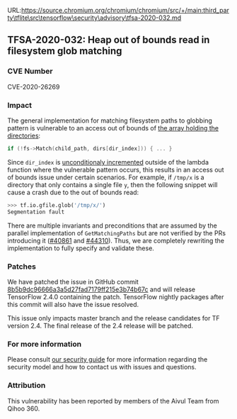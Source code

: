 URL:https://source.chromium.org/chromium/chromium/src/+/main:third_party\tflite\src\tensorflow\security\advisory\tfsa-2020-032.md
## TFSA-2020-032: Heap out of bounds read in filesystem glob matching

### CVE Number
CVE-2020-26269

### Impact
The general implementation for matching filesystem paths to globbing pattern is
vulnerable to an access out of bounds of [the array holding the
directories](https://github.com/tensorflow/tensorflow/blob/458c6260265c46ebaf18052d6c61aea4b6b40926/tensorflow/core/platform/file_system_helper.cc#L127):

```cc
if (!fs->Match(child_path, dirs[dir_index])) { ... }
```

Since `dir_index` is [unconditionaly
incremented](https://github.com/tensorflow/tensorflow/blob/458c6260265c46ebaf18052d6c61aea4b6b40926/tensorflow/core/platform/file_system_helper.cc#L106)
outside of the lambda function where the vulnerable pattern occurs, this results
in an access out of bounds issue under certain scenarios. For example, if
`/tmp/x` is a directory that only contains a single file `y`, then the following
snippet will cause a crash due to the out of bounds read:

```python
>>> tf.io.gfile.glob('/tmp/x/')
Segmentation fault
```

There are multiple invariants and preconditions that are assumed by the parallel
implementation of `GetMatchingPaths` but are not verified by the PRs introducing
it ([#40861](https://github.com/tensorflow/tensorflow/pull/40861) and
[#44310](https://github.com/tensorflow/tensorflow/pull/44310)). Thus, we are
completely rewriting the implementation to fully specify and validate these.

### Patches

We have patched the issue in GitHub commit
[8b5b9dc96666a3a5d27fad7179ff215e3b74b67c](https://github.com/tensorflow/tensorflow/commit/8b5b9dc96666a3a5d27fad7179ff215e3b74b67c)
and will release TensorFlow 2.4.0 containing the patch. TensorFlow nightly
packages after this commit will also have the issue resolved.

This issue only impacts master branch and the release candidates for TF version
2.4. The final release of the 2.4 release will be patched.

### For more information
Please consult [our security
guide](https://github.com/tensorflow/tensorflow/blob/master/SECURITY.md) for
more information regarding the security model and how to contact us with issues
and questions.

### Attribution
This vulnerability has been reported by members of the Aivul Team from Qihoo
360.
